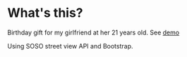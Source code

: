 # What's this?
Birthday gift for my girlfriend at her 21 years old.
See [demo](http://ericlovecynthia.duapp.com/)

Using SOSO street view API and Bootstrap.